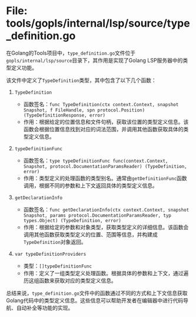 # File: tools/gopls/internal/lsp/source/type_definition.go

在Golang的Tools项目中，`type_definition.go`文件位于`gopls/internal/lsp/source`目录下，其作用是实现了Golang LSP服务器中的类型定义功能。

该文件中定义了`TypeDefinition`类型，其中包含了以下几个函数：

1. `TypeDefinition`
   - 函数签名：`func TypeDefinition(ctx context.Context, snapshot Snapshot, f FileHandle, spn protocol.Position) (TypeDefinitionResponse, error)`
   - 作用：根据给定的位置信息和文件句柄，获取该位置的类型定义信息。该函数会根据位置信息找到对应的词法范围，并调用其他函数获取具体的类型定义信息。

2. `typeDefinitionFunc`
   - 函数签名：`type typeDefinitionFunc func(context.Context, Snapshot, protocol.DocumentationParamsReader) (TypeDefinition, error)`
   - 作用：类型定义的处理函数的类型别名。通常由`getDefinitionFunc`函数调用，根据不同的参数和上下文返回具体的类型定义信息。

3. `getDeclarationInfo`
   - 函数签名：`func getDeclarationInfo(ctx context.Context, snapshot Snapshot, params protocol.DocumentationParamsReader, typ types.Object) (TypeDefinition, error)`
   - 作用：根据给定的参数和对象类型，获取类型定义的详细信息。该函数会调用其他函数获取类型定义的位置、范围等信息，并构建成`TypeDefinition`对象返回。

4. `var typeDefinitionProviders`
   - 类型：`[]typeDefinitionFunc`
   - 作用：定义了一组类型定义处理函数。根据具体的参数和上下文，通过遍历这组函数来获取对应的类型定义信息。

总结来说，`type_definition.go`文件中的函数通过不同的方式和上下文信息获取Golang代码中的类型定义信息。这些信息可以帮助开发者在编辑器中进行代码导航、自动补全等功能的实现。

